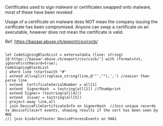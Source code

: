 Certificates used to sign malware or certificates swapped onto malware, most of these have been revoked  

Usage of a certificate on malware does NOT mean the company issuing the certficate has been compromised. Anyone can swap a certificate on an executable, however does not mean the certificate is valid.  


Ref: https://bazaar.abuse.ch/export/csv/cscb/

```

let CodeSigningBlockList = externaldata (line: string) [@'https://bazaar.abuse.ch/export/csv/cscb/'] with (format=txt, ignoreFirstRecord=true);
CodeSigningBlockList
| where line !startswith "#"
| extend all=split(replace_string(line,@'"',""),',') //easier than parse line
| extend  CertificateSerialNumber = all[1]
| extend  SignerHash  = tostring(all[2]) //Thumbprint
| extend Signer= (tostring(all[4]))
| extend  Issuer = tostring(all[5])
| project-away line,all
| join DeviceFileCertificateInfo on SignerHash  //Join unique records to devicefilecert events, showing results if the cert has been seen by MDE
//| join kind=leftouter DeviceProcessEvents on SHA1

```
